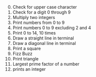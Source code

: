 0. Check for upper case character
1. Check for a digit 0 through 9
2. Multiply two integers
3. Print numbers from 0 to 9
4. Print numbers 0 to 9 excluding 2 and 4
5. Print 0 to 14, 10 times
6. Draw a straight line in terminal
7. Draw a diagonal line in terminal
8. Print a square
9. Fizz Buzz
10. Print triangle
100. Largest prime factor of a number
101. prints an integer
